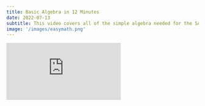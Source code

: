 ```yaml
---
title: Basic Algebra in 12 Minutes
date: 2022-07-13
subtitle: This video covers all of the simple algebra needed for the SAT.
image: '/images/easymath.png'
---
```


<p><iframe src="https://www.youtube.com/watch?v=vbj0318fmfo" loading="lazy" frameborder="0" allowfullscreen></iframe></p>

